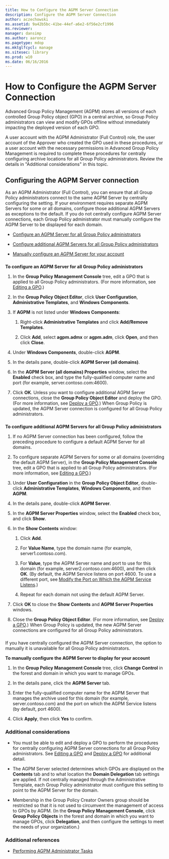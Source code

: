 ```yaml
---
title: How to Configure the AGPM Server Connection
description: Configure the AGPM Server Connection
author: aczechowski
ms.assetid: 9a42b5bc-41be-44ef-a6e2-6f56e2cf1996
ms.reviewer: 
manager: dansimp
ms.author: aaroncz
ms.pagetype: mdop
ms.mktglfcycl: manage
ms.sitesec: library
ms.prod: w10
ms.date: 06/16/2016
---
```



# How to Configure the AGPM Server Connection


Advanced Group Policy Management (AGPM) stores all versions of each controlled Group Policy object (GPO) in a central archive, so Group Policy administrators can view and modify GPOs offline without immediately impacting the deployed version of each GPO.

A user account with the AGPM Administrator (Full Control) role, the user account of the Approver who created the GPO used in these procedures, or a user account with the necessary permissions in Advanced Group Policy Management is required to complete these procedures for centrally configuring archive locations for all Group Policy administrators. Review the details in "Additional considerations" in this topic.

## Configuring the AGPM Server connection


As an AGPM Administrator (Full Control), you can ensure that all Group Policy administrators connect to the same AGPM Server by centrally configuring the setting. If your environment requires separate AGPM Servers for some or all domains, configure those additional AGPM Servers as exceptions to the default. If you do not centrally configure AGPM Server connections, each Group Policy administrator must manually configure the AGPM Server to be displayed for each domain.

-   [Configure an AGPM Server for all Group Policy administrators](#bkmk-defaultarchiveloc)

-   [Configure additional AGPM Servers for all Group Policy administrators](#bkmk-additionalarchiveloc)

-   [Manually configure an AGPM Server for your account](#bkmk-manuallyconfigurearchiveloc)

### <a href="" id="bkmk-defaultarchiveloc"></a>

**To configure an AGPM Server for all Group Policy administrators**

1.  In the **Group Policy Management Console** tree, edit a GPO that is applied to all Group Policy administrators. (For more information, see [Editing a GPO](editing-a-gpo.md).)

2.  In the **Group Policy Object Editor**, click **User Configuration**, **Administrative Templates**, and **Windows Components**.

3.  If **AGPM** is not listed under **Windows Components**:

    1.  Right-click **Administrative Templates** and click **Add/Remove Templates**.

    2.  Click **Add**, select **agpm.admx** or **agpm.adm**, click **Open**, and then click **Close**.

4.  Under **Windows Components**, double-click **AGPM**.

5.  In the details pane, double-click **AGPM Server (all domains)**.

6.  In the **AGPM Server (all domains) Properties** window, select the **Enabled** check box, and type the fully-qualified computer name and port (for example, server.contoso.com:4600).

7.  Click **OK**. Unless you want to configure additional AGPM Server connections, close the **Group Policy Object Editor** and deploy the GPO. (For more information, see [Deploy a GPO](deploy-a-gpo.md).) When Group Policy is updated, the AGPM Server connection is configured for all Group Policy administrators.

### <a href="" id="bkmk-additionalarchiveloc"></a>

**To configure additional AGPM Servers for all Group Policy administrators**

1.  If no AGPM Server connection has been configured, follow the preceding procedure to configure a default AGPM Server for all domains.

2.  To configure separate AGPM Servers for some or all domains (overriding the default AGPM Server), in the **Group Policy Management Console** tree, edit a GPO that is applied to all Group Policy administrators. (For more information, see [Editing a GPO](editing-a-gpo.md).)

3.  Under **User Configuration** in the **Group Policy Object Editor**, double-click **Administrative Templates**, **Windows Components**, and then **AGPM**.

4.  In the details pane, double-click **AGPM Server**.

5.  In the **AGPM Server Properties** window, select the **Enabled** check box, and click **Show**.

6.  In the **Show Contents** window:

    1.  Click **Add**.

    2.  For **Value Name**, type the domain name (for example, server1.contoso.com).

    3.  For **Value**, type the AGPM Server name and port to use for this domain (for example, server2.contoso.com:4600), and then click **OK**. (By default, the AGPM Service listens on port 4600. To use a different port, see [Modify the Port on Which the AGPM Service Listens](modify-the-port-on-which-the-agpm-service-listens.md).)

    4.  Repeat for each domain not using the default AGPM Server.

7.  Click **OK** to close the **Show Contents** and **AGPM Server Properties** windows.

8.  Close the **Group Policy Object Editor**. (For more information, see [Deploy a GPO](deploy-a-gpo.md).) When Group Policy is updated, the new AGPM Server connections are configured for all Group Policy administrators.

### <a href="" id="bkmk-manuallyconfigurearchiveloc"></a>

If you have centrally configured the AGPM Server connection, the option to manually it is unavailable for all Group Policy administrators.

**To manually configure the AGPM Server to display for your account**

1.  In the **Group Policy Management Console** tree, click **Change Control** in the forest and domain in which you want to manage GPOs.

2.  In the details pane, click the **AGPM Server** tab.

3.  Enter the fully-qualified computer name for the AGPM Server that manages the archive used for this domain (for example, server.contoso.com) and the port on which the AGPM Service listens (by default, port 4600).

4.  Click **Apply**, then click **Yes** to confirm.

### Additional considerations

-   You must be able to edit and deploy a GPO to perform the procedures for centrally configuring AGPM Server connections for all Group Policy administrators. See [Editing a GPO](editing-a-gpo.md) and [Deploy a GPO](deploy-a-gpo.md) for additional detail.

-   The AGPM Server selected determines which GPOs are displayed on the **Contents** tab and to what location the **Domain Delegation** tab settings are applied. If not centrally managed through the Administrative Template, each Group Policy administrator must configure this setting to point to the AGPM Server for the domain.

-   Membership in the Group Policy Creator Owners group should be restricted so that it is not used to circumvent the management of access to GPOs by AGPM. (In the **Group Policy Management Console**, click **Group Policy Objects** in the forest and domain in which you want to manage GPOs, click **Delegation**, and then configure the settings to meet the needs of your organization.)

### Additional references

-   [Performing AGPM Administrator Tasks](performing-agpm-administrator-tasks.md)

 

 





